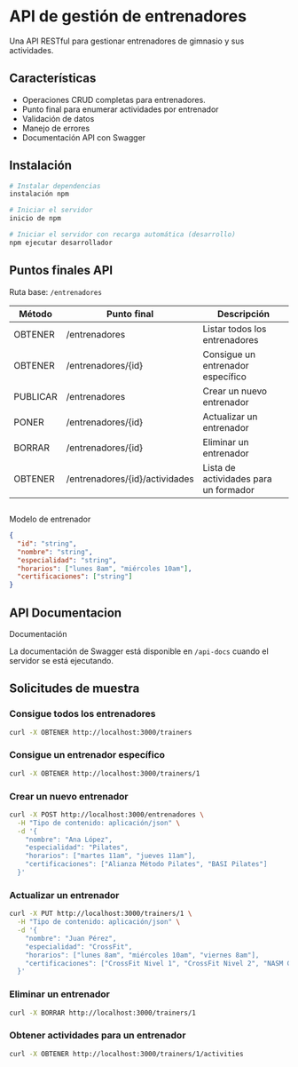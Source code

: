 # API de gestión de entrenadores

Una API RESTful para gestionar entrenadores de gimnasio y sus actividades.

## Características

- Operaciones CRUD completas para entrenadores.
- Punto final para enumerar actividades por entrenador
- Validación de datos
- Manejo de errores
- Documentación API con Swagger
## Instalación

```bash
# Instalar dependencias
instalación npm

# Iniciar el servidor
inicio de npm

# Iniciar el servidor con recarga automática (desarrollo)
npm ejecutar desarrollador
```

## Puntos finales API

Ruta base: `/entrenadores`

| Método | Punto final | Descripción |
|--------|----------|-------------|
| OBTENER | /entrenadores | Listar todos los entrenadores |
| OBTENER | /entrenadores/{id} | Consigue un entrenador específico |
| PUBLICAR | /entrenadores | Crear un nuevo entrenador |
| PONER | /entrenadores/{id} | Actualizar un entrenador |
| BORRAR | /entrenadores/{id} | Eliminar un entrenador |
| OBTENER | /entrenadores/{id}/actividades | Lista de actividades para un formador |

## 
Modelo de entrenador

```json
{
  "id": "string",
  "nombre": "string",
  "especialidad": "string",
  "horarios": ["lunes 8am", "miércoles 10am"],
  "certificaciones": ["string"]
}
```

## API Documentacion
Documentación

La documentación de Swagger está disponible en `/api-docs` cuando el servidor se está ejecutando.

## Solicitudes de muestra

### Consigue todos los entrenadores

```bash
curl -X OBTENER http://localhost:3000/trainers
```

### Consigue un entrenador específico

```bash
curl -X OBTENER http://localhost:3000/trainers/1
```

### Crear un nuevo entrenador

```bash
curl -X POST http://localhost:3000/entrenadores \
  -H "Tipo de contenido: aplicación/json" \
  -d '{
    "nombre": "Ana López",
    "especialidad": "Pilates",
    "horarios": ["martes 11am", "jueves 11am"],
    "certificaciones": ["Alianza Método Pilates", "BASI Pilates"]
  }'
```

### Actualizar un entrenador

```bash
curl -X PUT http://localhost:3000/trainers/1 \
  -H "Tipo de contenido: aplicación/json" \
  -d '{
    "nombre": "Juan Pérez",
    "especialidad": "CrossFit",
    "horarios": ["lunes 8am", "miércoles 10am", "viernes 8am"],
    "certificaciones": ["CrossFit Nivel 1", "CrossFit Nivel 2", "NASM CPT"]
  }'
```

### Eliminar un entrenador

```bash
curl -X BORRAR http://localhost:3000/trainers/1
```

### Obtener actividades para un entrenador

```bash
curl -X OBTENER http://localhost:3000/trainers/1/activities
```
